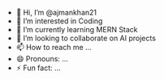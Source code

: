 - 👋 Hi, I’m @ajmankhan21
- 👀 I’m interested in Coding
- 🌱 I’m currently learning MERN Stack
- 💞️ I’m looking to collaborate on AI projects
- 📫 How to reach me ...
- 😄 Pronouns: ...
- ⚡ Fun fact: ...

<!---
ajmankhan21/ajmankhan21 is a ✨ special ✨ repository because its `README.md` (this file) appears on your GitHub profile.
You can click the Preview link to take a look at your changes.
--->

